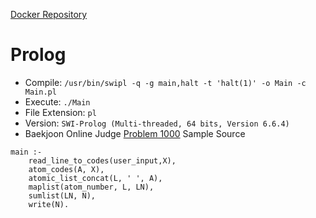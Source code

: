 [Docker Repository](https://registry.hub.docker.com/u/baekjoon/onlinejudge-prolog)

# Prolog

* Compile: `/usr/bin/swipl -q -g main,halt -t 'halt(1)' -o Main -c Main.pl`
* Execute: `./Main`
* File Extension: `pl`
* Version: `SWI-Prolog (Multi-threaded, 64 bits, Version 6.6.4)`
* Baekjoon Online Judge [Problem 1000](https://www.acmicpc.net/problem/1000) Sample Source
````
main :-
    read_line_to_codes(user_input,X),
    atom_codes(A, X),
    atomic_list_concat(L, ' ', A),
    maplist(atom_number, L, LN),
    sumlist(LN, N),
    write(N).
````


